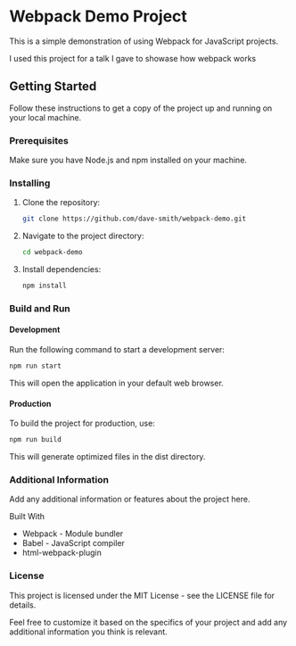 # Webpack Demo Project

This is a simple demonstration of using Webpack for JavaScript projects.

I used this project for a talk I gave to showase how webpack works

## Getting Started

Follow these instructions to get a copy of the project up and running on your local machine.

### Prerequisites

Make sure you have Node.js and npm installed on your machine.

### Installing

1. Clone the repository:

   ```bash
   git clone https://github.com/dave-smith/webpack-demo.git
   ```
2. Navigate to the project directory:

   ```bash
   cd webpack-demo
   ```

3. Install dependencies:
   ```bash
   npm install
   ```


### Build and Run

#### Development

Run the following command to start a development server:

```bash
npm run start
```

This will open the application in your default web browser.

#### Production

To build the project for production, use:

```bash
npm run build
```

This will generate optimized files in the dist directory.

### Additional Information

Add any additional information or features about the project here.

Built With

- Webpack - Module bundler
- Babel - JavaScript compiler
- html-webpack-plugin

### License

This project is licensed under the MIT License - see the LICENSE file for details.

Feel free to customize it based on the specifics of your project and add any additional information you think is relevant.
